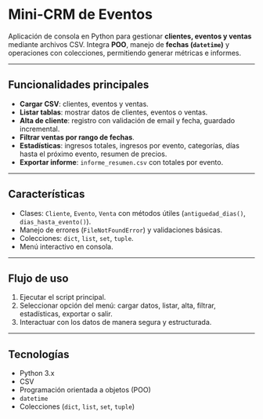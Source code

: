 # Mini-CRM de Eventos

Aplicación de consola en Python para gestionar **clientes, eventos y ventas** mediante archivos CSV. Integra **POO**, manejo de **fechas (`datetime`)** y operaciones con colecciones, permitiendo generar métricas e informes.

---

## Funcionalidades principales

- **Cargar CSV**: clientes, eventos y ventas.  
- **Listar tablas**: mostrar datos de clientes, eventos o ventas.  
- **Alta de cliente**: registro con validación de email y fecha, guardado incremental.  
- **Filtrar ventas por rango de fechas**.  
- **Estadísticas**: ingresos totales, ingresos por evento, categorías, días hasta el próximo evento, resumen de precios.  
- **Exportar informe**: `informe_resumen.csv` con totales por evento.  

---

## Características

- Clases: `Cliente`, `Evento`, `Venta` con métodos útiles (`antiguedad_dias()`, `dias_hasta_evento()`).  
- Manejo de errores (`FileNotFoundError`) y validaciones básicas.  
- Colecciones: `dict`, `list`, `set`, `tuple`.  
- Menú interactivo en consola.  

---

## Flujo de uso

1. Ejecutar el script principal.  
2. Seleccionar opción del menú: cargar datos, listar, alta, filtrar, estadísticas, exportar o salir.  
3. Interactuar con los datos de manera segura y estructurada.  

---

## Tecnologías

- Python 3.x  
- CSV  
- Programación orientada a objetos (POO)  
- `datetime`  
- Colecciones (`dict`, `list`, `set`, `tuple`)  
